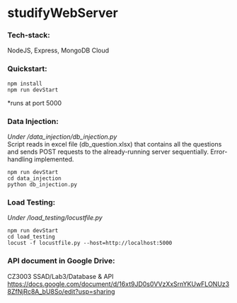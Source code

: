 # studifyWebServer

### Tech-stack:
NodeJS, Express, MongoDB Cloud
### Quickstart:
```
npm install  
npm run devStart  
```
*runs at port 5000

### Data Injection:
_Under /data_injection/db_injection.py_  
Script reads in excel file (db_question.xlsx) that contains all the questions and sends POST requests to the already-running server sequentially. Error-handling implemented.  

```
npm run devStart 
cd data_injection 
python db_injection.py  
```  
  
### Load Testing:
_Under /load_testing/locustfile.py_  
```
npm run devStart 
cd load_testing    
locust -f locustfile.py --host=http://localhost:5000  
```

### API document in Google Drive: 
CZ3003 SSAD/Lab3/Database & API https://docs.google.com/document/d/16xt9JD0s0VVzXxSrnYKUwFLONUz38ZfNjRc8A_bU8So/edit?usp=sharing
